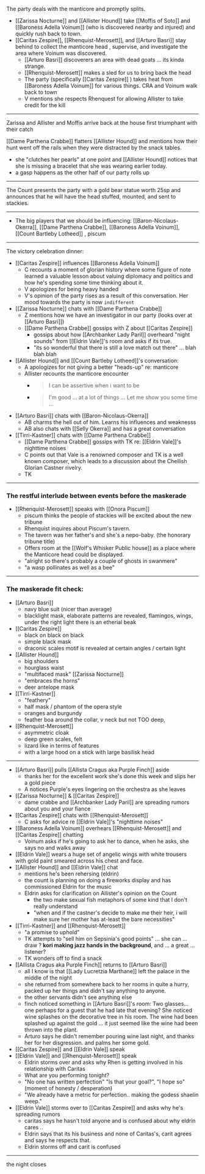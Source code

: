 
The party deals with the manticore and promptly splits.
- [[Zarissa Nocturne]] and [[Allister Hound]] take [[Moffis of Soto]] and [[Baroness Adella Voinum]] (who is discovered nearby and injured) and quickly rush back to town.
- [[Caritas Zespire]], [[Rhenquist-Merosett]], and [[Arturo Basri]] stay behind to collect the manticore head , supervise, and investigate the area where Voinum was discovered.
	- [[Arturo Basri]] discoverers an area with dead goats ... its kinda strange.
	- [[Rhenquist-Merosett]] makes a sled for us to bring back the head
	- The party (specifically [[Caritas Zespire]] ) takes heat from [[Baroness Adella Voinum]] for various things.
CRA and Voinum walk back to town
	- V mentions she respects Rhenquest for allowing Allister to take credit for the kill

----
Zarissa and Allister and Moffis arrive back at the house first triumphant with their catch

[[Dame Parthena Crabbe]] flatters [[Allister Hound]] and mentions how their hunt went off the rails when they were distracted by the snack tables.
- she "clutches her pearls" at one point and [[Allister Hound]] notices that she is missing a bracelet that she was wearing earlier today.
- a gasp happens as the other half of our party rolls up

---

The Count presents the party with a gold bear statue worth 25sp and announces that he will have the head stuffed, mounted, and sent to stackies.

---

- The big players that we should be influencing:  [[Baron-Nicolaus-Okerra]], [[Dame Parthena Crabbe]], [[Baroness Adella Voinum]], [[Count Bartleby Lotheed]] , piscum

---

The victory celebration dinner:
- [[Caritas Zespire]] influences [[Baroness Adella Voinum]] 
	- C recounts a moment of glorian history where some figure of note learned a valuable lesson about valuing diplomacy and politics and how he's spending some time thinking about it.
	- V apologizes for being heavy handed
	- V's opinion of the party rises as a result of this conversation.  Her mood towards the party is now `indifferent`
- [[Zarissa Nocturne]] chats with [[Dame Parthena Crabbe]]
	- Z mentions how we have an investigator in our party (looks over at [[Arturo Basri]])
	- [[Dame Parthena Crabbe]] gossips with Z about [[Caritas Zespire]]
		- gossips about how [[Archbanker Lady Paril]] overheard "night sounds" from [[Eldrin Vale]]'s room and asks if its true.
		- "its so wonderful that there is still a love match out there"  ... blah blah blah
- [[Allister Hound]] and [[Count Bartleby Lotheed]]'s conversation:
	- A apologizes for not giving a better "heads-up" re: manticore
	- Allister recounts the manticore encounter
		- > I can be assertive when i want to be
		- > I'm good ... at a lot of things ... Let me show you some time ...
- [[Arturo Basri]] chats with [[Baron-Nicolaus-Okerra]]
	- AB charms the hell out of him.  Learns his influences and weaknesss
	- AB also chats with [[Selly Okerra]] and has a great conversation
- [[Tirri-Kastner]] chats with [[Dame Parthena Crabbe]]
	- [[Dame Parthena Crabbe]] gossips with TK re: [[Eldrin Vale]]'s nighttime noises
	- C points out that Vale is a renowned composer and TK is a well known composer, which leads to a discussion about the Chellish Glorian Castner rivelry.
	- TK 
---
### The restful interlude between events before the maskerade

- [[Rhenquist-Merosett]] speaks with [[Onora Piscum]]
	- piscum thinks the people of stackies will be excited about the new tribune
	- Rhenquist inquires about Piscum's tavern.
	- The tavern was her father's and she's a nepo-baby. (the honorary tribune title)
	- Offers room at the [[Wolf's Whisker Public house]] as a place where the Manticore head could be displayed.
	- "alright so there's probably a couple of ghosts in swanmere"
	- "a wasp pollinates as well as a bee"

---
### The maskerade fit check:

- [[Arturo Basri]] 
	- navy blue suit (nicer than average)
	- blacklight mask, elaborate patterns are revealed, flamingos, wings, under the right light there is an etherial beak
- [[Caritas Zespire]]
	- black on black on black
	- simple black mask
	- draconic scales motif is revealed at certain angles / certain light
- [[Allister Hound]]
	- big shoulders
	- hourglass waist
	- "multifaced mask"
	[[Zarissa Nocturne]]
	- "embraces the horns"
	- deer antelope mask
- [[Tirri-Kastner]]
	- "feathery"
	- half mask / phantom of the opera style
	- oranges and burgundy
	- feather boa around the collar, v neck but not TOO deep, 
- [[Rhenquist-Merosett]]
	- asymmetric cloak
	- deep green scales, felt 
	- lizard like in terms of features
	- with a large hood on a stick with large basilisk head

---

- [[Arturo Basri]] pulls [[Allista Cragus aka Purple Finch]] aside
	- thanks her for the excellent work she's done this week and slips her a gold piece
	- A notices Purple's eyes lingering on the orchestra as she leaves
- [[Zarissa Nocturne]] & [[Caritas Zespire]] 
	- dame crabbe and [[Archbanker Lady Paril]] are spreading rumors about you and your fiance
- [[Caritas Zespire]] chats with [[Rhenquist-Merosett]]
	- C asks for advice re [[Eldrin Vale]]'s "nighttime noises"
- [[Baroness Adella Voinum]] overhears [[Rhenquist-Merosett]] and [[Caritas Zespire]] chatting
	- Voinum asks if he's going to ask her to dance, when he asks, she says no and walks away
- [[Eldrin Vale]] wears a huge set of angelic wings with white trousers with gold paint smeared across his chest and face.  
- [[Allister Hound]] and [[Eldrin Vale]] chat
	- mentions he's been rehersing (eldrin)
	- the count is planning on doing a fireworks display and has commissioned Eldrin for the music
	- Eldrin asks for clarification on Allister's opinion on the Count
		- the two make sexual fish metaphors of some kind that I don't really understand
		- "when and if the castner's decide to make me their heir, i will make sure her mother has at-least the bare necessities" 
- [[Tirri-Kastner]] and [[Rhenquist-Merosett]]
	- "a promise to uphold"
	- TK attempts to "sell him on Sepsinia's good points" ... she can ... draw ?   **kori making jazz hands in the background**, and ... a great ... listener?
	- TK wonders off to find a snack
- [[Allista Cragus aka Purple Finch]] returns to [[Arturo Basri]]
	- all I know is that [[Lady Lucretzia Marthane]] left the palace in the middle of the night
	- she returned from somewhere back to her rooms in quite a hurry, packed up her things and didn't say anything to anyone.
	- the other servants didn't see anything else
	- finch noticed something in [[Arturo Basri]]'s room:  Two glasses... one perhaps for a guest that he had late that evening?   She noticed wine splashes on the decorative tree in his room.  The wine had been splashed up against the gold ... it just seemed like the wine had been thrown into the plant.  
	- Arturo says he didn't remember pouring wine last night, and thanks her for her disgression. and palms her some gold.
- [[Caritas Zespire]] and [[Eldrin Vale]] speak
- [[Eldrin Vale]] and [[Rhenquist-Merosett]] speak
	- Eldrin storms over and asks why Rhen is getting involved in his relationship with Caritas
	- What are you performing tonight?
	- "No one has written perfection" "Is that your goal?",  "I hope so" (moment of honesty / desperation)
	- "We already have a metric for perfection.. making the godess shaelin weep."
- [[Eldrin Vale]] storms over to [[Caritas Zespire]] and asks why he's spreading rumors 
	- caritas says he hasn't told anyone and is confused about why eldrin cares .. 
	- Eldrin says that its his business and none of Caritas's, carit agrees and says he respects that.
	- Eldrin storms off and carit is confused
---
the night closes